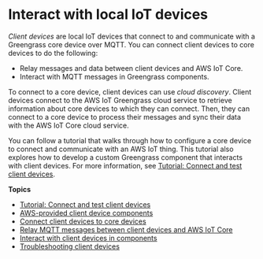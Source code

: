 # Interact with local IoT devices<a name="interact-with-local-iot-devices"></a>

*Client devices* are local IoT devices that connect to and communicate with a Greengrass core device over MQTT\. You can connect client devices to core devices to do the following:
+ Relay messages and data between client devices and AWS IoT Core\.
+ Interact with MQTT messages in Greengrass components\.

To connect to a core device, client devices can use *cloud discovery*\. Client devices connect to the AWS IoT Greengrass cloud service to retrieve information about core devices to which they can connect\. Then, they can connect to a core device to process their messages and sync their data with the AWS IoT Core cloud service\.

You can follow a tutorial that walks through how to configure a core device to connect and communicate with an AWS IoT thing\. This tutorial also explores how to develop a custom Greengrass component that interacts with client devices\. For more information, see [Tutorial: Connect and test client devices](client-devices-tutorial.md)\.

**Topics**
+ [Tutorial: Connect and test client devices](client-devices-tutorial.md)
+ [AWS\-provided client device components](client-device-components.md)
+ [Connect client devices to core devices](connect-client-devices.md)
+ [Relay MQTT messages between client devices and AWS IoT Core](relay-client-device-messages.md)
+ [Interact with client devices in components](interact-with-client-devices-in-components.md)
+ [Troubleshooting client devices](troubleshooting-client-devices.md)